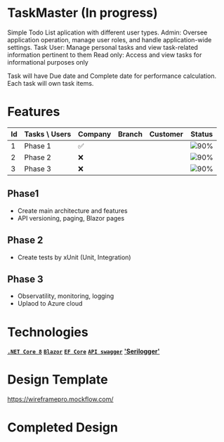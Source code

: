 # TaskMaster (In progress)

Simple Todo List aplication with different user types. 
Admin: Oversee application operation, manage user roles, and handle application-wide settings.
Task User: Manage personal tasks and view task-related information pertinent to them 
Read only: Access and view tasks for informational purposes only

Task will have Due date and Complete date for performance calculation. Each task will own task items.

# Features

| Id | Tasks \ Users   | Company | Branch | Customer | Status |
| -- | --------------- | - | - | - | - |
| 1  | Phase 1 | ✅ |  |  | ![90%](https://progress-bar.dev/20)|
| 2  | Phase 2 | ❌ |  |  | ![90%](https://progress-bar.dev/0)|
| 3  | Phase 3 | ❌ |  |  | ![90%](https://progress-bar.dev/0)|


## Phase1

- Create main architecture and features
- API versioning, paging, Blazor pages

## Phase 2

- Create tests by xUnit (Unit, Integration)

## Phase 3
- Observatility, monitoring, logging
- Uplaod to Azure cloud

# Technologies

**[`.NET Core 8`](https://dotnet.microsoft.com/download)**
**[`Blazor`](https://dotnet.microsoft.com/apps/aspnet/web-apps/blazor)** 
**[`EF Core`](https://github.com/dotnet/efcore)**
**[`API swagger`](https://swagger.io)**
**['Serilogger'](https://serilog.net/)**


# Design Template

https://wireframepro.mockflow.com/



# Completed Design



